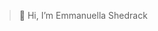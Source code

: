 > 👋 Hi, I’m Emmanuella Shedrack

<!---
shomycode/shomycode is a ✨ special ✨ repository because its `README.md` (this file) appears on your GitHub profile.
You can click the Preview link to take a look at your changes.
--->
